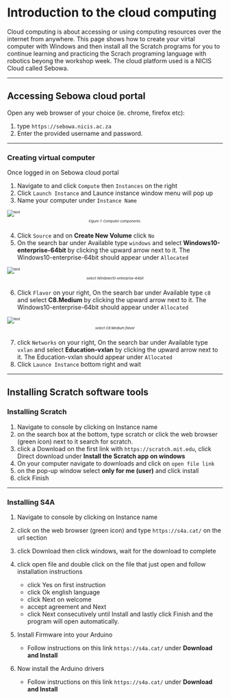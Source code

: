 # Introduction to the cloud computing

Cloud computing is about accessing or using computing resources over the internet from anywhere. This page shows how to create your virtal computer with Windows and then install all the Scratch programs for you to continue learning and practicing the Scrach programing language with robotics beyong the workshop week. The cloud platform used is a NICIS Cloud called Sebowa.  

---

## Accessing Sebowa cloud portal

Open any web browser of your choice (ie. chrome, firefox etc):
1. type `https://sebowa.nicis.ac.za` 
2. Enter the provided username and password.

---

 ### Creating virtual computer 

Once logged in on Sebowa cloud portal
1. Navigate to and click `Compute` then `Instances` on the right 
2. Click `Launch Instance` and Launce instance window menu will pop up
3. Name your computer under `Instance Name` 

<span id="fig1" class="img_container center" style="font-size:8px;margin-bottom:20px; display: block;">
    <img alt="test" src="./resources/computer_components.jpeg" style="display:block; margin-left: auto; margin-right: auto;" title="caption" />
    <span class="img_caption" style="display: block; text-align: center;margin-top:5px;"><i>Figure 1: Computer components.</i></span>
</span>

4. Click `Source` and on **Create New Volume** click `No`
5. On the search bar under Available type `windows` and select **Windows10-enterprise-64bit**  by clicking the upward arrow next to it. The Windows10-enterprise-64bit should appear under `Allocated` 

<span id="fig1" class="img_container center" style="font-size:8px;margin-bottom:20px; display: block;">
    <img alt="test" src="./resources/windowsimage.png" style="display:block; margin-left: auto; margin-right: auto;" title="caption" />
    <span class="img_caption" style="display: block; text-align: center;margin-top:5px;"><i> select Windows10-enterprise-64bit  </i></span>
</span>

6. Click `Flavor` on your right, On the search bar under Available type `c8` and select **C8.Medium**  by clicking the upward arrow next to it. The Windows10-enterprise-64bit should appear under `Allocated` 

<span id="fig1" class="img_container center" style="font-size:8px;margin-bottom:20px; display: block;">
    <img alt="test" src="./resources/flavor.png" style="display:block; margin-left: auto; margin-right: auto;" title="caption" />
    <span class="img_caption" style="display: block; text-align: center;margin-top:5px;"><i> select C8.Medium flavor  </i></span>
</span>

7. click `Networks` on your right, On the search bar under Available type `vxlan` and select **Education-vxlan**  by clicking the upward arrow next to it. The Education-vxlan should appear under `Allocated`
8. Click `Launce Instance` bottom right and wait 

---

## Installing Scratch software tools

### Installing Scratch 
1. Navigate to console by clicking on Instance name 
2. on the search box at the bottom, type scratch or click the web  browser (green icon) next to it search for scratch. 
3. click a Download on the first link with `https://scratch.mit.edu`, click Direct download under **Install the Scratch app on windows**   
4. On your computer navigate to downloads and click on `open file link`
5. on the pop-up window select **only for me (user)** and click install
6. click Finish

---


### Installing S4A 

1. Navigate to console by clicking on Instance name 
2. click on the web  browser (green icon) and type `https://s4a.cat/` on the url section 
3. click Download then click windows, wait for the download to complete
4. click open file and double click on the file that just open and follow installation instructions 
    - click Yes on first instruction
    - click Ok english language 
    - click Next on welcome 
    - accept agreement and Next 
    - click Next consecutively until  Install and lastly click Finish and the program will open automatically.

6. Install Firmware into your Arduino 
    - Follow instructions on this link `https://s4a.cat/` under **Download and Install** 

7. Now install the Arduino drivers
    - Follow instructions on this link `https://s4a.cat/` under **Download and Install**